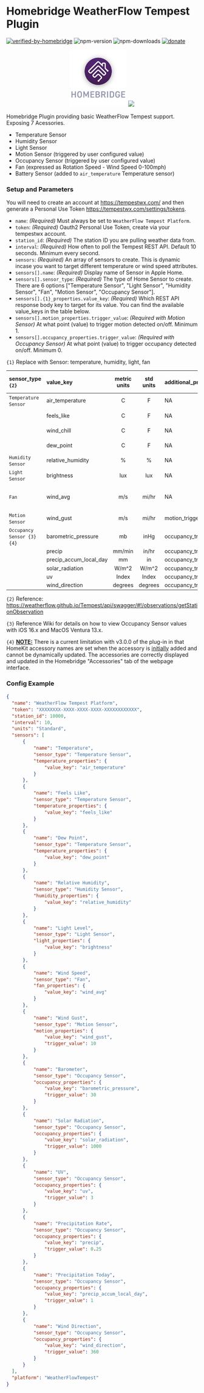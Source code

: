# Homebridge WeatherFlow Tempest Plugin

[![verified-by-homebridge](https://badgen.net/badge/homebridge/verified/purple)](https://github.com/homebridge/homebridge/wiki/Verified-Plugins) ![npm-version](https://badgen.net/npm/v/homebridge-weatherflow-tempest?icon=npm&label) ![npm-downloads](https://badgen.net/npm/dt/homebridge-weatherflow-tempest?icon=npm&label) [![donate](https://badgen.net/badge/donate/paypal/yellow)](https://paypal.me/chasenicholl)

<p align="center">
<img src="https://github.com/homebridge/branding/raw/master/logos/homebridge-wordmark-logo-vertical.png" width="150">
<img src="https://weatherflow.com/wp-content/uploads/2016/05/Tempest-powered-by-01.svg" width="250">
</p>

Homebridge Plugin providing basic WeatherFlow Tempest support. Exposing 7 Acessories.

- Temperature Sensor
- Humidity Sensor
- Light Sensor
- Motion Sensor (triggered by user configured value)
- Occupancy Sensor (triggered by user configured value)
- Fan (expressed as Rotation Speed - Wind Speed 0-100mph)
- Battery Sensor (added to `air_temperature` Temperature sensor)

### Setup and Parameters

You will need to create an account at https://tempestwx.com/ and then generate a Personal Use Token https://tempestwx.com/settings/tokens.

- `name`: _(Required)_ Must always be set to `WeatherFlow Tempest Platform`.
- `token`: _(Required)_ Oauth2 Personal Use Token, create via your tempestwx account.
- `station_id`: _(Required)_ The station ID you are pulling weather data from.
- `interval`: _(Required)_ How often to poll the Tempest REST API. Default 10 seconds. Minimum every second.
- `sensors`: _(Required)_ An array of sensors to create. This is dynamic incase you want to target different temperature or wind speed attributes.
- `sensors[].name`: _(Required)_ Display name of Sensor in Apple Home.
- `sensors[].sensor_type`: _(Required)_ The type of Home Sensor to create. There are 6 options ["Temperature Sensor", "Light Sensor", "Humidity Sensor", "Fan", "Motion Sensor", "Occupancy Sensor"].
- `sensors[].{1}_properties.value_key`: _(Required)_ Which REST API response body key to target for its value. You can find the available value_keys in the table below.
- `sensors[].motion_properties.trigger_value`: _(Required with Motion Sensor)_ At what point (value) to trigger motion detected on/off. Minimum 1.
- `sensors[].occupancy_properties.trigger_value`: _(Required with Occupancy Sensor)_ At what point (value) to trigger occupancy detected on/off. Minimum 0.

`{1}`  Replace with Sensor: temperature, humidity, light, fan 

sensor_type `{2}` | value_key | metric units | std units | additional_properties | Typ metric trigger | Typ std trigger | Notes
:-- | :--- | :--: | :--: | :--- | :--: | :--: | :---
`Temperature Sensor` | air_temperature | C | F | NA | NA | NA | set by UI preferences
` ` | feels_like | C | F | NA | NA | NA | set by UI preferences
` ` | wind_chill | C | F | NA | NA | NA | set by UI preferences
` ` | dew_point | C | F | NA | NA | NA | set by UI preferences
`Humidity Sensor` | relative_humidity | % | % | NA | NA | NA |
`Light Sensor` | brightness | lux | lux | NA | NA | NA |
`Fan` | wind_avg | m/s | mi/hr | NA | NA | NA | wind_avg speed reported as Fan %
`Motion Sensor` | wind_gust | m/s | mi/hr | motion_trigger_value | 5 | 10 |
`Occupancy Sensor {3}{4}` | barometric_pressure | mb | inHg | occupancy_trigger_value | 1000 | 30 |
` ` | precip | mm/min | in/hr | occupancy_trigger_value | 0.1 | 0.25 |
` ` | precip_accum_local_day | mm | in | occupancy_trigger_value | 25 | 1 |
` ` | solar_radiation | W/m^2 | W/m^2 | occupancy_trigger_value | 1000| 1000 |
` ` | uv | Index | Index | occupancy_trigger_value | 3 | 3 |
` ` | wind_direction | degrees | degrees | occupancy_trigger_value | 360 | 360 |

`{2}`  Reference: https://weatherflow.github.io/Tempest/api/swagger/#!/observations/getStationObservation

`{3}` Reference Wiki for details on how to view Occupancy Sensor values with iOS 16.x and MacOS Ventura 13.x.

`{4}` <b><u>NOTE:</u></b> There is a current limitation with v3.0.0 of the plug-in in that HomeKit accessory names are set when the accessory is <u>initially</u> added and cannot be dynamically updated. The accessories are correctly displayed and updated in the Homebridge "Accessories" tab of the webpage interface.

### Config Example

```json
{
  "name": "WeatherFlow Tempest Platform",
  "token": "XXXXXXXX-XXXX-XXXX-XXXX-XXXXXXXXXXXX",
  "station_id": 10000,
  "interval": 10,
  "units": "Standard",
  "sensors": [
      {
          "name": "Temperature",
          "sensor_type": "Temperature Sensor",
          "temperature_properties": {
              "value_key": "air_temperature"
          }
      },
      {
          "name": "Feels Like",
          "sensor_type": "Temperature Sensor",
          "temperature_properties": {
              "value_key": "feels_like"
          }
      },
      {
          "name": "Dew Point",
          "sensor_type": "Temperature Sensor",
          "temperature_properties": {
              "value_key": "dew_point"
          }
      },
      {
          "name": "Relative Humidity",
          "sensor_type": "Humidity Sensor",
          "humidity_properties": {
              "value_key": "relative_humidity"
          }
      },
      {
          "name": "Light Level",
          "sensor_type": "Light Sensor",
          "light_properties": {
              "value_key": "brightness"
          }
      },
      {
          "name": "Wind Speed",
          "sensor_type": "Fan",
          "fan_properties": {
              "value_key": "wind_avg"
          }
      },
      {
          "name": "Wind Gust",
          "sensor_type": "Motion Sensor",
          "motion_properties": {
              "value_key": "wind_gust",
              "trigger_value": 10
          }
      },
      {
          "name": "Barometer",
          "sensor_type": "Occupancy Sensor",
          "occupancy_properties": {
              "value_key": "barometric_pressure",
              "trigger_value": 30
          }
      },
      {
          "name": "Solar Radiation",
          "sensor_type": "Occupancy Sensor",
          "occupancy_properties": {
              "value_key": "solar_radiation",
              "trigger_value": 1000
          }
      },
      {
          "name": "UV",
          "sensor_type": "Occupancy Sensor",
          "occupancy_properties": {
              "value_key": "uv",
              "trigger_value": 3
          }
      },
      {
          "name": "Precipitation Rate",
          "sensor_type": "Occupancy Sensor",
          "occupancy_properties": {
              "value_key": "precip",
              "trigger_value": 0.25
          }
      },
      {
          "name": "Precipitation Today",
          "sensor_type": "Occupancy Sensor",
          "occupancy_properties": {
              "value_key": "precip_accum_local_day",
              "trigger_value": 1
          }
      },
      {
          "name": "Wind Direction",
          "sensor_type": "Occupancy Sensor",
          "occupancy_properties": {
              "value_key": "wind_direction",
              "trigger_value": 360
          }
      }
  ],
  "platform": "WeatherFlowTempest"
}
```